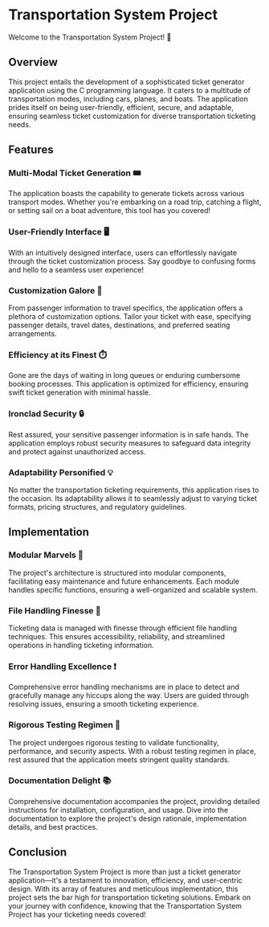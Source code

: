 # Transportation System Project

Welcome to the Transportation System Project! 🚀

## Overview

This project entails the development of a sophisticated ticket generator application using the C programming language. It caters to a multitude of transportation modes, including cars, planes, and boats. The application prides itself on being user-friendly, efficient, secure, and adaptable, ensuring seamless ticket customization for diverse transportation ticketing needs.

## Features

### Multi-Modal Ticket Generation 🎟️

The application boasts the capability to generate tickets across various transport modes. Whether you're embarking on a road trip, catching a flight, or setting sail on a boat adventure, this tool has you covered!

### User-Friendly Interface 🖥️

With an intuitively designed interface, users can effortlessly navigate through the ticket customization process. Say goodbye to confusing forms and hello to a seamless user experience!

### Customization Galore 🎨

From passenger information to travel specifics, the application offers a plethora of customization options. Tailor your ticket with ease, specifying passenger details, travel dates, destinations, and preferred seating arrangements.

### Efficiency at its Finest ⏱️

Gone are the days of waiting in long queues or enduring cumbersome booking processes. This application is optimized for efficiency, ensuring swift ticket generation with minimal hassle.

### Ironclad Security 🔒

Rest assured, your sensitive passenger information is in safe hands. The application employs robust security measures to safeguard data integrity and protect against unauthorized access.

### Adaptability Personified 💡

No matter the transportation ticketing requirements, this application rises to the occasion. Its adaptability allows it to seamlessly adjust to varying ticket formats, pricing structures, and regulatory guidelines.

## Implementation

### Modular Marvels 🧩

The project's architecture is structured into modular components, facilitating easy maintenance and future enhancements. Each module handles specific functions, ensuring a well-organized and scalable system.

### File Handling Finesse 📁

Ticketing data is managed with finesse through efficient file handling techniques. This ensures accessibility, reliability, and streamlined operations in handling ticketing information.

### Error Handling Excellence ❗

Comprehensive error handling mechanisms are in place to detect and gracefully manage any hiccups along the way. Users are guided through resolving issues, ensuring a smooth ticketing experience.

### Rigorous Testing Regimen 🧪

The project undergoes rigorous testing to validate functionality, performance, and security aspects. With a robust testing regimen in place, rest assured that the application meets stringent quality standards.

### Documentation Delight 📚

Comprehensive documentation accompanies the project, providing detailed instructions for installation, configuration, and usage. Dive into the documentation to explore the project's design rationale, implementation details, and best practices.

## Conclusion

The Transportation System Project is more than just a ticket generator application—it's a testament to innovation, efficiency, and user-centric design. With its array of features and meticulous implementation, this project sets the bar high for transportation ticketing solutions. Embark on your journey with confidence, knowing that the Transportation System Project has your ticketing needs covered!

